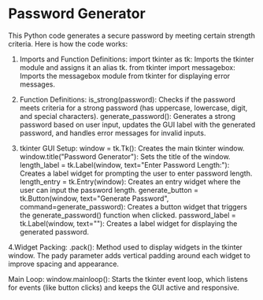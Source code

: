 # Password Generator

This Python code generates a secure password by meeting certain strength criteria. Here is how the code works:

1. Imports and Function Definitions:
import tkinter as tk: Imports the tkinter module and assigns it an alias tk.
from tkinter import messagebox: Imports the messagebox module from tkinter for displaying error messages.

2. Function Definitions:
is_strong(password): Checks if the password meets criteria for a strong password (has uppercase, lowercase, digit, and special characters).
generate_password(): Generates a strong password based on user input, updates the GUI label with the generated password, and handles error messages for invalid inputs.

3. tkinter GUI Setup:
window = tk.Tk(): Creates the main tkinter window.
window.title("Password Generator"): Sets the title of the window.
length_label = tk.Label(window, text="Enter Password Length:"): Creates a label widget for prompting the user to enter password length.
length_entry = tk.Entry(window): Creates an entry widget where the user can input the password length.
generate_button = tk.Button(window, text="Generate Password", command=generate_password): Creates a button widget that triggers the generate_password() function when clicked.
password_label = tk.Label(window, text=""): Creates a label widget for displaying the generated password.

4.Widget Packing:
.pack(): Method used to display widgets in the tkinter window. The pady parameter adds vertical padding around each widget to improve spacing and appearance.

Main Loop:
window.mainloop(): Starts the tkinter event loop, which listens for events (like button clicks) and keeps the GUI active and responsive.

